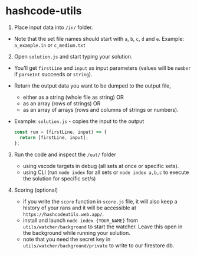 # hashcode-utils

1. Place input data into `/in/` folder.

- Note that the set file names should start with `a`, `b`, `c`, `d` and `e`. Example: `a_example.in` or `c_medium.txt`

2. Open `solution.js` and start typing your solution.

- You'll get `firstLine` and `input` as input parameters (values will be `number` if `parseInt` succeeds or `string`).

- Return the output data you want to be dumped to the output file,
  - either as a string (whole file as string) OR
  - as an array (rows of strings) OR
  - as an array of arrays (rows and columns of strings or numbers).
- Example:
  `solution.js` - copies the input to the output
  ```js
  const run = (firstLine, input) => {
    return [firstLine, input];
  };
  ```

3. Run the code and inspect the `/out/` folder

   - using vscode targets in debug (all sets at once or specific sets).
   - using CLI (run `node index` for all sets or `node index a,b,c` to execute the solution for specific set/s)

4. Scoring (optional)

   - if you write the `score` function in `score.js` file, it will also keep a history of your rans and it will be accessible at `https://hashcodeutils.web.app/`.
   - install and launch `node index {YOUR_NAME}` from `utils/watcher/background` to start the watcher. Leave this open in the background while running your solution.
   - note that you need the secret key in `utils/watcher/background/private` to write to our firestore db.
